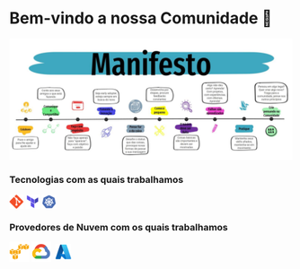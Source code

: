 # Bem-vindo a nossa Comunidade 👯

<img alt="HeroesIC-MANIFESTO" src="../images/manifesto.png">

<br/>

### Tecnologias com as quais trabalhamos
<div style="display: inline_block">
  <img align="center" alt="HeroesIC-GIT" width="5%" src="https://raw.githubusercontent.com/devicons/devicon/master/icons/git/git-original.svg">
  <img align="center" alt="HeroesIC-Terraform" width="5%" src="https://raw.githubusercontent.com/devicons/devicon/master/icons/terraform/terraform-original.svg">
  <img align="center" alt="HeroesIC-K8S" width="5%" src="https://raw.githubusercontent.com/devicons/devicon/master/icons/kubernetes/kubernetes-plain.svg">
</div>


### Provedores de Nuvem com os quais trabalhamos

<div style="display: inline_block">
  <img align="center" alt="HeroesIC-AWS" width="7%" src="https://raw.githubusercontent.com/devicons/devicon/master/icons/amazonwebservices/amazonwebservices-original.svg">
  <img align="center" alt="HeroesIC-GCP" width="7%" src="https://raw.githubusercontent.com/devicons/devicon/master/icons/googlecloud/googlecloud-original.svg">&nbsp;
  <img align="center" alt="HeroesIC-Azure" width="5.4%" src="https://raw.githubusercontent.com/devicons/devicon/master/icons/azure/azure-original.svg">
</div>

<br/>

  
<!-- 
<div>
  <img height="160em" src="https://github-readme-stats.vercel.app/api?username=souzare&show_icons=true&count_private=true&include_all_commits=true&custom_title=HeroesCI's%20GitHub%20Stats&border_radius=10&theme=yeblu"/>
  <img height="160em" src="https://github-readme-stats.vercel.app/api/top-langs/?username=souzare&layout=compact&border_radius=10&theme=yeblu">
</div>

![Snake animation](https://github.com/HeroesIC/.github/blob/output/github-contribution-grid-snake.svg)
- 🔭 I’m currently working on AWS
- 🌱 I’m currently learning about cloud providers
- 📫 How to reach me: felipe.grucci@gmail.com
👯 I’m looking to collaborate on ...
- 🤔 I’m looking for help with ...
- 💬 Ask me about ... 
- - 😄 Pronouns: ...
- ⚡ Fun fact: ...
<a href="https://www.youtube.com/channel/UC_-uuuZbY0AAt9CViNzvc-Q" target="_blank"><img src="https://img.shields.io/badge/YouTube-FF0000?style=for-the-badge&logo=youtube&logoColor=white" target="_blank"></a>
<a href="https://www.twitch.tv/rafaballerinii" target="_blank"><img src="https://img.shields.io/badge/Twitch-9146FF?style=for-the-badge&logo=twitch&logoColor=white" target="_blank"></a>
http://code.benco.io/icon-collection/azure-icons/
https://dev.to/
https://dev.to/envoy_/150-badges-for-github-pnk
https://devicon.dev/
https://shields.io/
https://c.tenor.com/4P02Cdfd26MAAAAj/baby-yoda-so-cute.gif
https://c.tenor.com/XrEozUwGI_oAAAAC/groot-this.gif
langs_count=7&
--!>
